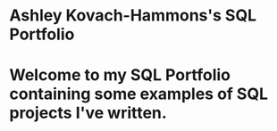 # Ashley Kovach-Hammons's SQL Portfolio

# Welcome to my SQL Portfolio containing some examples of SQL projects I've written.

